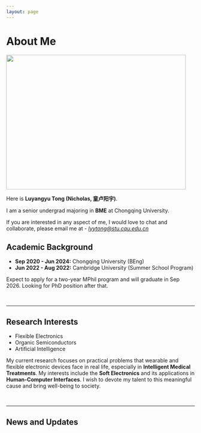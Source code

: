 ```yaml
---
layout: page
---
```


# About Me

<img src="https://SuperGrapee.github.io/luyangyutong.jpg" class="floatpic" width="480" height="360">

Here is **Luyangyu Tong (Nicholas, 童卢阳宇)**.

I am a senior undergrad majoring in **BME** at Chongqing University.

If you are interested in any aspect of me, I would love to chat and collaborate, please email me at - *lyytong@stu.cqu.edu.cn*

## Academic Background


- **Sep 2020 - Jun 2024:** Chongqing University (BEng)
- **Jun 2022 - Aug 2022:** Cambridge University (Summer School Program)

Expect to apply for a two-year MPhil program and will graduate in Sep 2026. Looking for PhD position after that.

<br>

---

## Research Interests

- Flexible Electronics
- Organic Semiconductors
- Artificial Intelligence

My current research focuses on practical problems that wearable and flexible electronic devices face in real life, especially in **Intelligent Medical Treatments**. My interests include the **Soft Electronics** and its applications in **Human-Computer Interfaces**. I wish to devote my talent to this meaningful cause and bring well-being to society.

<br>

---

## News and Updates



<br>


